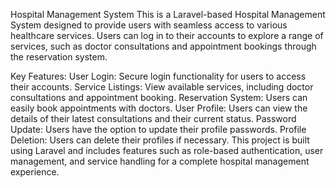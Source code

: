 Hospital Management System
This is a Laravel-based Hospital Management System designed to provide users with seamless access to various healthcare services. Users can log in to their accounts to explore a range of services, such as doctor consultations and appointment bookings through the reservation system.

Key Features:
User Login: Secure login functionality for users to access their accounts.
Service Listings: View available services, including doctor consultations and appointment booking.
Reservation System: Users can easily book appointments with doctors.
User Profile: Users can view the details of their latest consultations and their current status.
Password Update: Users have the option to update their profile passwords.
Profile Deletion: Users can delete their profiles if necessary.
This project is built using Laravel and includes features such as role-based authentication, user management, and service handling for a complete hospital management experience.
